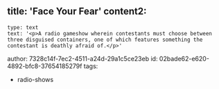 title: 'Face Your Fear'
content2:
  -
    type: text
    text: '<p>A radio gameshow wherein contestants must choose between three disguised containers, one of which features something the contestant is deathly afraid of.</p>'
author: 7328c14f-7ec2-4511-a24d-29a1c5ce23eb
id: 02bade62-e620-4892-bfc8-37654185279f
tags:
  - radio-shows
